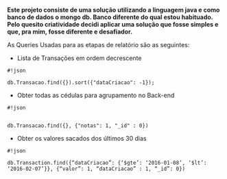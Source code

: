 **Este projeto consiste de uma solução utilizando a linguagem java e como banco de dados o mongo db. Banco diferente do qual estou habituado. Pelo quesito criatividade decidi aplicar uma solução que fosse simples e que, pra mim, fosse diferente e desafiador.**

As Queries Usadas para as etapas de relatório são as seguintes:

 - Lista de Transações em ordem decrescente


```
#!json

db.Transacao.find({}).sort({"dataCriacao": -1});
```


 - Obter todas as cédulas para agrupamento no Back-end

```
#!json


db.Transacao.find({}, {"notas": 1, "_id" : 0})
```


 - Obter os valores sacados dos últimos 30 dias


```
#!json

db.Transaction.find({“dataCriacao”: {‘$gte’: ‘2016-01-08’, ‘$lt’: ‘2016-02-07’}}, {“valor”: 1, “dataCriacao” : 1, “_id”: 0})
```